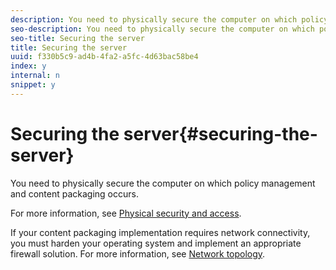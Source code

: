 ```yaml
---
description: You need to physically secure the computer on which policy management and content packaging occurs.
seo-description: You need to physically secure the computer on which policy management and content packaging occurs.
seo-title: Securing the server
title: Securing the server
uuid: f330b5c9-ad4b-4fa2-a5fc-4d63bac58be4
index: y
internal: n
snippet: y
---
```


# Securing the server{#securing-the-server}

You need to physically secure the computer on which policy management and content packaging occurs.

For more information, see [Physical security and access](../../secure-deployment-guidelines/physical-sec-and-access.md).

If your content packaging implementation requires network connectivity, you must harden your operating system and implement an appropriate firewall solution. For more information, see [Network topology](../../secure-deployment-guidelines/overview/network-topology.md). 
